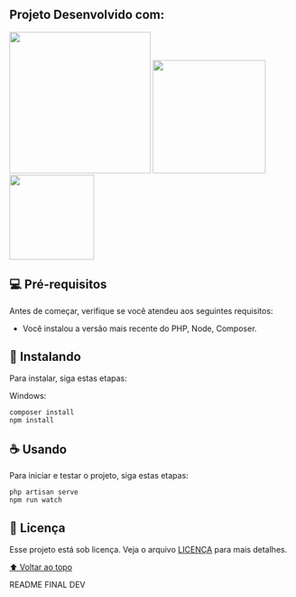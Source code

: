 ## Projeto Desenvolvido com: 
<div style="display:inline">
<a href="https://laravel.com" target="_blank"><img src="https://raw.githubusercontent.com/laravel/art/master/logo-lockup/5%20SVG/2%20CMYK/1%20Full%20Color/laravel-logolockup-cmyk-red.svg" width="250"></a>

<img width="200" src="https://user-images.githubusercontent.com/23483794/130079665-77e2d4b1-4015-4047-9940-2319f9d247ac.png">
<img width="150" src="https://user-images.githubusercontent.com/23483794/130091622-f32418ef-5a5c-4a89-a2c3-5bd66370799b.png">
</div>

## 💻 Pré-requisitos

Antes de começar, verifique se você atendeu aos seguintes requisitos:
<!---Estes são apenas requisitos de exemplo. Adicionar, duplicar ou remover conforme necessário--->
* Você instalou a versão mais recente do PHP, Node, Composer.

## 🚀 Instalando 

Para instalar, siga estas etapas:

Windows:
```
composer install
npm install

```

## ☕ Usando 

Para iniciar e testar o projeto, siga estas etapas:

```
php artisan serve
npm run watch

```


## 📝 Licença

Esse projeto está sob licença. Veja o arquivo [LICENÇA](LICENSE.md) para mais detalhes.

[⬆ Voltar ao topo](#nome-do-projeto)<br>

README FINAL DEV